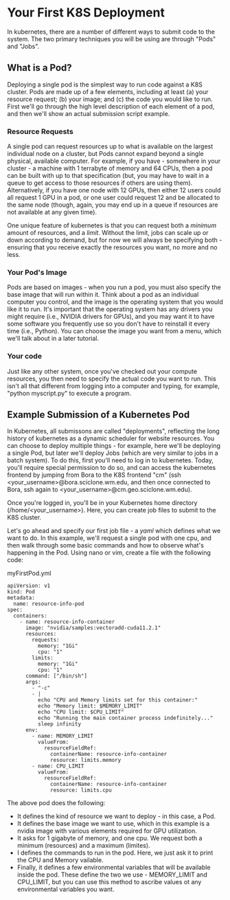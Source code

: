 # Your First K8S Deployment
In kubernetes, there are a number of different ways to submit code to the system.  The two primary techniques you will be using are through "Pods" and "Jobs".

## What is a Pod?
Deploying a single pod is the simplest way to run code against a K8S cluster.  Pods are made up of a few elements, including at least (a) your resource request; (b) your image; and (c) the code you would like to run.  First we'll go through the high level description of each element of a pod, and then we'll show an actual submission script example.

### Resource Requests
A single pod can request resources up to what is available on the largest individual node on a cluster, but Pods cannot expand beyond a single physical, available computer.  For example, if you have - somewhere in your cluster - a machine with 1 terrabyte of memory and 64 CPUs, then a pod can be built with up to that specification (but, you may have to wait in a queue to get access to those resources if others are using them).  Alternatively, if you have one node with 12 GPUs, then either 12 users could all request 1 GPU in a pod, or one user could request 12 and be allocated to the same node (though, again, you may end up in a queue if resources are not available at any given time).

One unique feature of kubernetes is that you can request both a *minimum* amount of resources, and a *limit*.  Without the limit, jobs can scale up or down according to demand, but for now we will always be specifying both - ensuring that you receive exactly the resources you want, no more and no less.

### Your Pod's Image
Pods are based on images - when you run a pod, you must also specify the base image that will run within it.  Think about a pod as an individual computer you control, and the image is the operating system that you would like it to run.  It's important that the operating system has any drivers you might require (i.e., NVIDIA drivers for GPUs), and you may want it to have some software you frequently use so you don't have to reinstall it every time (i.e., Python).  You can choose the image you want from a menu, which we'll talk about in a later tutorial.

### Your code
Just like any other system, once you've checked out your compute resources, you then need to specify the actual code you want to run.  This isn't all that different from logging into a computer and typing, for example, "python myscript.py" to execute a program.

## Example Submission of a Kubernetes Pod
In Kubernetes, all submissons are called "deployments", reflecting the long history of kubernetes as a dynamic scheduler for website resources.  You can choose to deploy multiple things - for example, here we'll be deploying a single Pod, but later we'll deploy Jobs (which are very similar to jobs in a batch system).  To do this, first you'll need to log in to kubernetes.  Today, you'll require special permission to do so, and can access the kubernetes frontend by jumping from Bora to the K8S frontend "cm" (ssh <your_username>@bora.sciclone.wm.edu, and then once connected to Bora, ssh again to <your_username>@cm.geo.sciclone.wm.edu).  

Once you're logged in, you'll be in your Kubernetes home directory (/home/<your_username>).  Here, you can create job files to submit to the K8S cluster.

Let's go ahead and specify our first job file - a *yaml* which defines what we want to do.  In this example, we'll request a single pod with one cpu, and then walk through some basic commands and how to observe what's happening in the Pod.  Using nano or vim, create a file with the following code:

myFirstPod.yml
```
apiVersion: v1
kind: Pod
metadata:
  name: resource-info-pod
spec:
  containers:
    - name: resource-info-container
      image: "nvidia/samples:vectoradd-cuda11.2.1"
      resources:
        requests:
          memory: "1Gi"
          cpu: "1"
        limits:
          memory: "1Gi"
          cpu: "1"
      command: ["/bin/sh"]
      args:
        - "-c"
        - |
          echo "CPU and Memory limits set for this container:"
          echo "Memory limit: $MEMORY_LIMIT"
          echo "CPU limit: $CPU_LIMIT"
          echo "Running the main container process indefinitely..."
          sleep infinity
      env:
        - name: MEMORY_LIMIT
          valueFrom:
            resourceFieldRef:
              containerName: resource-info-container
              resource: limits.memory
        - name: CPU_LIMIT
          valueFrom:
            resourceFieldRef:
              containerName: resource-info-container
              resource: limits.cpu
```

The above pod does the following:
- It defines the kind of resource we want to deploy - in this case, a Pod.
- It defines the base image we want to use, which in this example is a nvidia image with various elements required for GPU utilization.
- It asks for 1 gigabyte of memory, and one cpu.  We request both a minimum (resources) and a maximum (limites).
- I defines the commands to run in the pod.  Here, we just ask it to print the CPU and Memory vailable.
- Finally, it defines a few environmental variables that will be available inside the pod.  These define the two we use - MEMORY_LIMIT and CPU_LIMIT, but you can use this method to ascribe values ot any environmental variables you want.
